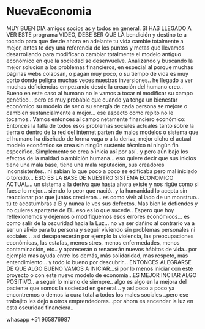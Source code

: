 # NuevaEconomia
MUY BUEN DIA amigos socios as y todos en general.  SI HAS LLEGADO A VER ESTE programa VIDEO, DEBE SER QUE LA bendición y destino te a tocado para que desde ahora en adelante tu vida cambie totalmente a mejor, antes  te doy una referencia de los puntos y metas que llevamos desarrollando para modificar o cambiar totalmente el modelo antiguo económico en que la sociedad se desenvuelve.
Analizando y buscando la mejor solución a los problemas financieros, en especial al porque muchas páginas webs colapsan, o pagan muy poco, o su tiempo de vida es muy corto donde peligra muchas veces nuestras inversiones..  he llegado a ver muchas deficiencias empezando desde la creación del humano creo.. Bueno en este caso al humano no le vamos a tocar ni modificar su campo genético… pero es muy probable que cuando ya tenga un bienestar económico su modelo de ser o su energía de cada persona se mejore o cambien sustancialmente a mejor… ese aspecto como repito no le tocamos.. Vamos entonces al campo netamente financiero económico:
Entonces la falla de todos esos problemas  sociales actuales tanto sobre la tierra o dentro de la red del internet parten de malos modelos o sistema que el humano ha diseñado de forma vaga o a la deriva, mejor dicho el actual modelo económico se crea sin ningún sustento técnico ni ningún fin específico. Simplemente se crea o inicia así por así.. y pero aún bajo los efectos de la maldad o ambición humana… eso quiere decir que sus inicios tiene una mala base, tiene una mala reputación, sus creadores inconsistentes.. ni sabían lo que poco a poco se edificaba pero mal iniciado o torcido…  ESO ES LA BASE DE NUESTRO SISTEMA ECONOMICO ACTUAL… un sistema a la deriva que hasta ahora existe y nos rigüe como si fuese lo mejor… siendo lo peor  que nació.. y la humanidad lo acepta sin reaccionar por que juntos crecieron… es como vivir al lado de un monstruo.. tú te acostumbras a El y nunca le  ves sus defectos. Mas  bien le defiendes y no quieres apartarte de El..  eso es lo que sucede.. Espero que hoy reflexionemos y dejemos o modifiquemos esos errores económicos… es como salir de la oscuridad hacia la Luz… no va ser dañino al contrario va a ser un alivio para tu persona y seguir viviendo sin problemas personales ni sociales… asi desaparecerán por ejemplo la violencia, las preocupaciones económicas, las estafas, menos stres, menos enfermedades, menos contaminación, etc.. y aparecerán o renacerán nuevos hábitos de vida.. por ejemplo mas ayuda entre los demás, más solidaridad, mas respeto, más entendimiento… y todo lo bueno por descubrir… ENTONCES ALEGRARSE DE QUE ALGO BUENO VAMOS A INICIAR…si por lo menos iniciar con este proyecto o con este nuevo modelo de economía…ES MEJOR INCIIAR ALGO POSITIVO.. a seguir lo mismo de siempre.. algo es algo en la mejora del paciente que somos la sociedad en general… y así poco a poco ya encontremos o demos la cura total a todos los males sociales ..pero ese trabajito les dejo a otros emprendedores…por ahora es encender la luz en esta oscuridad financiera..

whasapp +51 965876987  
